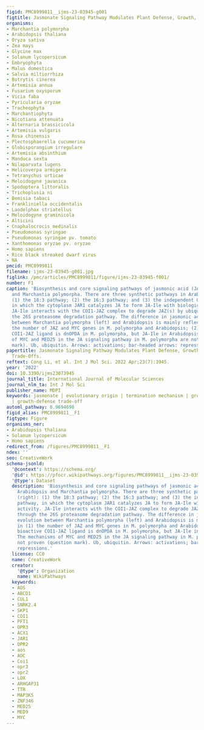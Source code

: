```yaml
---
figid: PMC8999811__ijms-23-03945-g001
figtitle: Jasmonate Signaling Pathway Modulates Plant Defense, Growth, and Their Trade-Offs
organisms:
- Marchantia polymorpha
- Arabidopsis thaliana
- Oryza sativa
- Zea mays
- Glycine max
- Solanum lycopersicum
- Embryophyta
- Malus domestica
- Salvia miltiorrhiza
- Botrytis cinerea
- Artemisia annua
- Fusarium oxysporum
- Vicia faba
- Pyricularia oryzae
- Tracheophyta
- Marchantiophyta
- Nicotiana attenuata
- Alternaria brassicicola
- Artemisia vulgaris
- Rosa chinensis
- Plectosphaerella cucumerina
- Globisporangium irregulare
- Artemisia absinthium
- Manduca sexta
- Nilaparvata lugens
- Helicoverpa armigera
- Tetranychus urticae
- Meloidogyne javanica
- Spodoptera littoralis
- Trichoplusia ni
- Bemisia tabaci
- Frankliniella occidentalis
- Laodelphax striatellus
- Meloidogyne graminicola
- Alticini
- Cnaphalocrocis medinalis
- Pseudomonas syringae
- Pseudomonas syringae pv. tomato
- Xanthomonas oryzae pv. oryzae
- Homo sapiens
- Rice black streaked dwarf virus
- NA
pmcid: PMC8999811
filename: ijms-23-03945-g001.jpg
figlink: /pmc/articles/PMC8999811/figure/ijms-23-03945-f001/
number: F1
caption: 'Biosynthesis and core signaling pathways of jasmonic acid (JA) in Arabidopsis
  and Marchantia polymorpha. There are three synthetic pathways in Arabidopsis (right):
  (1) the 18:3 pathway; (2) the 16:3 pathway; and (3) the independent OPR3 pathway,
  in which the cytoplasm JAR1 catalyzes JA to form JA-Ile with biological activity.
  JA-Ile interacts with the COI1-JAZ complex to degrade JAZ(s) by ubiquitination through
  the 26S proteasome degradation pathway. The difference in jasmonic acid evolution
  between Marchantia polymorpha (left) and Arabidopsis is mainly reflected in (1)
  the number of JAZ and MYC genes in M. polymorpha and Arabidopsis; (2) the bioactive
  COI1-JAZ ligand is dnOPDA in M. polymorpha, but JA-Ile in Arabidopsis. The mechanisms
  of MYC and MED25 in the JA signaling pathway in M. polymorpha are not proven (question
  mark). Ub, ubiquitin. Arrows: activations; bar-headed arrows: repressions.'
papertitle: Jasmonate Signaling Pathway Modulates Plant Defense, Growth, and Their
  Trade-Offs.
reftext: Cong Li, et al. Int J Mol Sci. 2022 Apr;23(7):3945.
year: '2022'
doi: 10.3390/ijms23073945
journal_title: International Journal of Molecular Sciences
journal_nlm_ta: Int J Mol Sci
publisher_name: MDPI
keywords: jasmonate | evolutionary origin | termination mechanism | growth | defense
  | growth-defense trade-off
automl_pathway: 0.9694698
figid_alias: PMC8999811__F1
figtype: Figure
organisms_ner:
- Arabidopsis thaliana
- Solanum lycopersicum
- Homo sapiens
redirect_from: /figures/PMC8999811__F1
ndex: ''
seo: CreativeWork
schema-jsonld:
  '@context': https://schema.org/
  '@id': https://pfocr.wikipathways.org/figures/PMC8999811__ijms-23-03945-g001.html
  '@type': Dataset
  description: 'Biosynthesis and core signaling pathways of jasmonic acid (JA) in
    Arabidopsis and Marchantia polymorpha. There are three synthetic pathways in Arabidopsis
    (right): (1) the 18:3 pathway; (2) the 16:3 pathway; and (3) the independent OPR3
    pathway, in which the cytoplasm JAR1 catalyzes JA to form JA-Ile with biological
    activity. JA-Ile interacts with the COI1-JAZ complex to degrade JAZ(s) by ubiquitination
    through the 26S proteasome degradation pathway. The difference in jasmonic acid
    evolution between Marchantia polymorpha (left) and Arabidopsis is mainly reflected
    in (1) the number of JAZ and MYC genes in M. polymorpha and Arabidopsis; (2) the
    bioactive COI1-JAZ ligand is dnOPDA in M. polymorpha, but JA-Ile in Arabidopsis.
    The mechanisms of MYC and MED25 in the JA signaling pathway in M. polymorpha are
    not proven (question mark). Ub, ubiquitin. Arrows: activations; bar-headed arrows:
    repressions.'
  license: CC0
  name: CreativeWork
  creator:
    '@type': Organization
    name: WikiPathways
  keywords:
  - AOS
  - ABCD1
  - CUL1
  - SNRK2.4
  - SKP1
  - COI1
  - PFT1
  - OPR3
  - ACX1
  - JAR1
  - OPR2
  - aos
  - AOC
  - Coi1
  - opr3
  - opr2
  - LOX
  - ARHGAP31
  - TTR
  - MAP3K5
  - ZNF346
  - MED25
  - MED9
  - MYC
---
```


